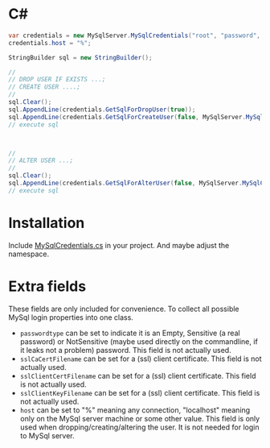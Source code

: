# C#

```cs
var credentials = new MySqlServer.MySqlCredentials("root", "password", MySqlServer.MySqlCredentials.PasswordType.Sensitive);
credentials.host = "%";

StringBuilder sql = new StringBuilder();

//
// DROP USER IF EXISTS ...; 
// CREATE USER ....;
//
sql.Clear();
sql.AppendLine(credentials.GetSqlForDropUser(true));
sql.AppendLine(credentials.GetSqlForCreateUser(false, MySqlServer.MySqlCredentials.MySqlPluginType.caching_sha2_password));
// execute sql



//
// ALTER USER ...;
//
sql.Clear();
sql.AppendLine(credentials.GetSqlForAlterUser(false, MySqlServer.MySqlCredentials.MySqlPluginType.caching_sha2_password));
// execute sql
```

# Installation

Include [MySqlCredentials.cs](../src/CSharp/MySqlPasswords/MySqlCredentials.cs) in your project. And maybe adjust the namespace.

# Extra fields

These fields are only included for convenience. To collect all possible MySql login properties into one class.

- ```passwordtype``` can be set to indicate it is an Empty, Sensitive (a real password) or NotSensitive (maybe used directly on the commandline, if it leaks not a problem) password. This field is not actually used.
- ```sslCaCertFilename``` can be set for a (ssl) client certificate. This field is not actually used.
- ```sslClientCertFilename``` can be set for a (ssl) client certificate. This field is not actually used.
- ```sslClientKeyFilename``` can be set for a (ssl) client certificate. This field is not actually used.
- ```host``` can be set to "%" meaning any connection, "localhost" meaning only on the MySql server machine or some other value. This field is only used when dropping/creating/altering the user. It is not needed for login to MySql server.
